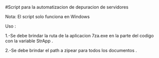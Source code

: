 #Script para la automatizacion de depuracion de servidores 

Nota: El script solo funciona en Windows 

Uso :

1.-Se debe brindar la ruta de la aplicacion 7za.exe en la parte del codigo con la variable StrApp .

2.-Se debe brindar el path a zipear para todos los documentos . 

